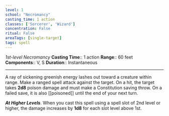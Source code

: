 ```yaml
---
level: 1
school: "Necromancy"
casting_time: 1 action
classes: ['Sorcerer', 'Wizard']
concentration: False
ritual: False
areaTags: [single-target]
tags: spell
---
```


_1st-level Necromancy_
**Casting Time**:: 1 action
**Range**:: 60 feet
**Components**:: V, S
**Duration**:: Instantaneous

---

A ray of sickening greenish energy lashes out toward a creature within range. Make a ranged spell attack against the target. On a hit, the target takes **2d8** poison damage and must make a Constitution saving throw. On a failed save, it is also [[poisoned]] until the end of your next turn.


**_At Higher Levels_**. When you cast this spell using a spell slot of 2nd level or higher, the damage increases by **1d8** for each slot level above 1st.


